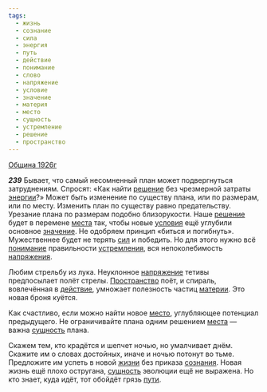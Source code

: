 ```yaml
---
tags:
  - жизнь
  - сознание
  - сила
  - энергия
  - путь
  - действие
  - понимание
  - слово
  - напряжение
  - условие
  - значение
  - материя
  - место
  - сущность
  - устремление
  - решение
  - пространство
---
```


[Община 1926г](/agni/1926)

___239___
Бывает, что самый несомненный план может подвергнуться затруднениям. Спросят: «Как найти [решение](/tag/#решение) без чрезмерной затраты [энергии](/tag/#энергия)?» Может быть изменение по существу плана, или по размерам, или по месту. Изменить план по существу равно предательству. Урезание плана по размерам подобно близорукости. Наше [решение](/tag/#решение) будет в перемене [места](/tag/#[место](/tag/#место)) так, чтобы новые [условия](/tag/#условие) ещё углубили основное [значение](/tag/#значение). Не одобряем принцип «биться и погибнуть». Мужественнее будет не терять [сил](/tag/#сила) и победить. Но для этого нужно всё [понимание](/tag/#понимание) правильности [устремления](/tag/#устремление), вся непоколебимость [напряжения](/tag/#[напряжение](/tag/#напряжение)).   

Любим стрельбу из лука. Неуклонное [напряжение](/tag/#напряжение) тетивы предпосылает полёт стрелы. [Пространство](/tag/#пространство) поёт, и спираль, вовлечённая в [действие](/tag/#действие), умножает полезность частиц [материи](/tag/#материя). Это новая броня куётся.   

Как счастливо, если можно найти новое [место](/tag/#место), углубляющее потенциал предыдущего. Не ограничивайте плана одним решением [места](/tag/#[место](/tag/#место)) — важна [сущность](/tag/#сущность) плана.   

Скажем тем, кто крадётся и шепчет ночью, но умалчивает днём. Скажите им о словах достойных, иначе и ночью потонут во тьме. Предложите им успеть в новой [жизни](/tag/#жизнь) без приказа [сознания](/tag/#сознание). Новая жизнь ещё плохо остругана, [сущность](/tag/#сущность) эволюции ещё не выражена. Но кто знает, куда идёт, тот обойдёт грязь [пути](/tag/#путь).   

